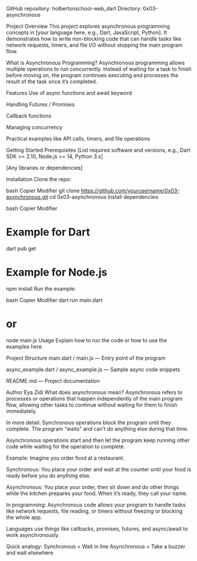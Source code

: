 GitHub repository: holbertonschool-web_dart
Directory: 0x03-asynchronous

Project Overview
This project explores asynchronous programming concepts in [your language here, e.g., Dart, JavaScript, Python]. It demonstrates how to write non-blocking code that can handle tasks like network requests, timers, and file I/O without stopping the main program flow.

What is Asynchronous Programming?
Asynchronous programming allows multiple operations to run concurrently. Instead of waiting for a task to finish before moving on, the program continues executing and processes the result of the task once it’s completed.

Features
Use of async functions and await keyword

Handling Futures / Promises

Callback functions

Managing concurrency

Practical examples like API calls, timers, and file operations

Getting Started
Prerequisites
[List required software and versions, e.g., Dart SDK >= 2.10, Node.js >= 14, Python 3.x]

[Any libraries or dependencies]

Installation
Clone the repo:

bash
Copier
Modifier
git clone https://github.com/yourusername/0x03-asynchronous.git
cd 0x03-asynchronous
Install dependencies:

bash
Copier
Modifier
# Example for Dart
dart pub get

# Example for Node.js
npm install
Run the example:

bash
Copier
Modifier
dart run main.dart
# or
node main.js
Usage
Explain how to run the code or how to use the examples here.

Project Structure
main.dart / main.js — Entry point of the program

async_example.dart / async_example.js — Sample async code snippets

README.md — Project documentation

Author Eya Zidi
What does asynchronous mean?
Asynchronous refers to processes or operations that happen independently of the main program flow, allowing other tasks to continue without waiting for them to finish immediately.

In more detail:
Synchronous operations block the program until they complete. The program “waits” and can’t do anything else during that time.

Asynchronous operations start and then let the program keep running other code while waiting for the operation to complete.

Example:
Imagine you order food at a restaurant.

Synchronous: You place your order and wait at the counter until your food is ready before you do anything else.

Asynchronous: You place your order, then sit down and do other things while the kitchen prepares your food. When it’s ready, they call your name.

In programming:
Asynchronous code allows your program to handle tasks like network requests, file reading, or timers without freezing or blocking the whole app.

Languages use things like callbacks, promises, futures, and async/await to work asynchronously.

Quick analogy:
Synchronous = Wait in line
Asynchronous = Take a buzzer and wait elsewhere


